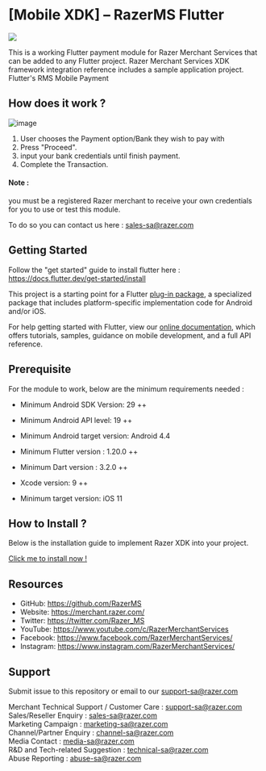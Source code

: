 <!--
 # license: Copyright © 2011-2020 Razer Merchant Services. All Rights Reserved. 
 -->
 # [Mobile XDK] – RazerMS Flutter

<img src="https://user-images.githubusercontent.com/38641542/74424311-a9d64000-4e8c-11ea-8d80-d811cfe66972.jpg">

This is a working Flutter payment module for Razer Merchant Services that can be added to any Flutter project. Razer Merchant Services XDK framework integration reference includes a sample application project.
Flutter's RMS Mobile Payment


## How does it work ? 

![image](https://github.com/Naloff67/Mobile-XDK-RazerMS_Flutter/assets/89504625/d660d61d-42f5-4f21-a9ee-ff4555e4c2fc)

 1. User chooses the Payment option/Bank they wish to pay with 
 2. Press "Proceed".
 3. input your bank credentials until finish payment. 
 4. Complete the Transaction. 

#### Note :

you must be a registered Razer merchant to receive your own credentials for you to use or test this module.

To do so you can contact us here : sales-sa@razer.com

## Getting Started

Follow the "get started" guide to install flutter here : https://docs.flutter.dev/get-started/install

This project is a starting point for a Flutter
[plug-in package](https://flutter.dev/developing-packages/),
a specialized package that includes platform-specific implementation code for
Android and/or iOS.

For help getting started with Flutter, view our
[online documentation](https://flutter.dev/docs), which offers tutorials,
samples, guidance on mobile development, and a full API reference.


## Prerequisite 

For the module to work, below are the minimum requirements needed :


- Minimum Android SDK Version: 29 ++

- Minimum Android API level: 19 ++

- Minimum Android target version: Android 4.4

- Minimum Flutter version : 1.20.0 ++

- Minimum Dart version : 3.2.0 ++

- Xcode version: 9 ++

- Minimum target version: iOS 11

## How to Install ? 

Below is the installation guide to implement Razer XDK into your project. 

[Click me to install now !](https://github.com/Naloff67/Mobile-XDK-RazerMS_Flutter/wiki/Installation-Guide)


## Resources

- GitHub:     https://github.com/RazerMS
- Website:    https://merchant.razer.com/
- Twitter:    https://twitter.com/Razer_MS
- YouTube:    https://www.youtube.com/c/RazerMerchantServices
- Facebook:   https://www.facebook.com/RazerMerchantServices/
- Instagram:  https://www.instagram.com/RazerMerchantServices/


## Support

Submit issue to this repository or email to our support-sa@razer.com

Merchant Technical Support / Customer Care : support-sa@razer.com<br>
Sales/Reseller Enquiry : sales-sa@razer.com<br>
Marketing Campaign : marketing-sa@razer.com<br>
Channel/Partner Enquiry : channel-sa@razer.com<br>
Media Contact : media-sa@razer.com<br>
R&D and Tech-related Suggestion : technical-sa@razer.com<br>
Abuse Reporting : abuse-sa@razer.com
